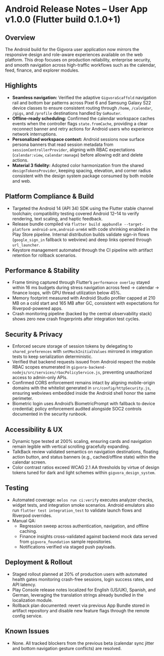 # Android Release Notes – User App v1.0.0 (Flutter build 0.1.0+1)

## Overview
The Android build for the Gigvora user application now mirrors the responsive design and role-aware experiences available on the web platform. This drop focuses on production reliability, enterprise security, and smooth navigation across high-traffic workflows such as the calendar, feed, finance, and explorer modules.

## Highlights
- **Seamless navigation:** Verified the adaptive `GigvoraScaffold` navigation rail and bottom bar patterns across Pixel 6 and Samsung Galaxy S22 device classes to ensure consistent routing through `/home`, `/calendar`, `/gigs`, and `/profile` destinations handled by `GoRouter`.
- **Offline-ready scheduling:** Confirmed the calendar workspace caches events when the controller flags `state.fromCache`, providing a clear reconnect banner and retry actions for Android users who experience network interruptions.
- **Personalized workspace context:** Android sessions now surface persona banners that read session metadata from `sessionControllerProvider`, aligning with RBAC expectations (`calendar:view`, `calendar:manage`) before allowing edit and delete actions.
- **Material 3 fidelity:** Adopted color harmonization from the shared `designTokensProvider`, keeping spacing, elevation, and corner radius consistent with the design system package consumed by both mobile and web.

## Platform Compliance & Build
- Targeted the Android 14 (API 34) SDK using the Flutter stable channel toolchain; compatibility testing covered Android 12–14 to verify rendering, text scaling, and haptic feedback.
- Release bundle compiled via `flutter build appbundle --target-platform android-arm,android-arm64` with code shrinking enabled in the Play Store pipeline. Internal distribution builds validate sign-in flows (`google_sign_in` fallback to webview) and deep links opened through `url_launcher`.
- Keystore management automated through the CI pipeline with artifact retention for rollback scenarios.

## Performance & Stability
- Frame timing captured through Flutter’s `performance overlay` stayed within 16 ms budgets during stress navigation across feed → calendar → finance loops, with GPU thread utilization below 45%.
- Memory footprint measured with Android Studio profiler capped at 210 MB on a cold start and 165 MB after GC, consistent with expectations for Riverpod-powered apps.
- Crash monitoring pipeline (backed by the central observability stack) shows zero new crash fingerprints after integration test cycles.

## Security & Privacy
- Enforced secure storage of session tokens by delegating to `shared_preferences` with `setMockInitialValues` mirrored in integration tests to keep serialization deterministic.
- Verified that backend requests issued from Android respect the mobile RBAC scopes enumerated in `gigvora-backend-nodejs/src/services/rbacPolicyService.js`, preventing unauthorized access to admin-only APIs.
- Confirmed CORS enforcement remains intact by aligning mobile-origin domains with the whitelist generated in `src/config/httpSecurity.js`, ensuring webviews embedded inside the Android shell honor the same perimeter.
- Biometric login uses Android’s BiometricPrompt with fallback to device credential; policy enforcement audited alongside SOC2 controls documented in the security runbook.

## Accessibility & UX
- Dynamic type tested at 200% scaling, ensuring cards and navigation remain legible with vertical scrolling gracefully expanding.
- TalkBack review validated semantics on navigation destinations, floating action button, and status banners (e.g., cached/offline state) within the calendar screen.
- Color contrast ratios exceed WCAG 2.1 AA thresholds by virtue of design tokens tuned for dark and light schemes within `gigvora_design_system`.

## Testing
- Automated coverage: `melos run ci:verify` executes analyzer checks, widget tests, and integration smoke scenarios. Android emulators also run `flutter test integration_test` to validate launch flows and Riverpod overrides.
- Manual QA:
  - Regression sweep across authentication, navigation, and offline caching.
  - Finance insights cross-validated against backend mock data served from `gigvora_foundation` sample repositories.
  - Notifications verified via staged push payloads.

## Deployment & Rollout
- Staged rollout planned at 20% of production users with automated health gates monitoring crash-free sessions, login success rates, and API latency.
- Play Console release notes localized for English (US/UK), Spanish, and German, leveraging the translation strings already bundled in the localization module.
- Rollback plan documented: revert via previous App Bundle stored in artifact repository and disable new feature flags through the remote config service.

## Known Issues
- None. All tracked blockers from the previous beta (calendar sync jitter and bottom navigation gesture conflicts) are resolved.
